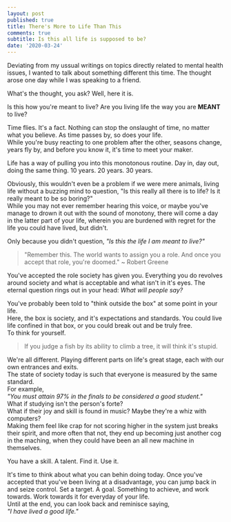 ```yaml
---
layout: post
published: true
title: There's More to Life Than This
comments: true
subtitle: Is this all life is supposed to be?
date: '2020-03-24'
---
```

Deviating from my ussual writings on topics directly related to mental health issues, I wanted to talk about something different this time. The thought arose one day while I was speaking to a friend.

What's the thought, you ask? Well, here it is.

Is this how you're meant to live?
Are you living life the way you are **MEANT** to live?

Time flies. It's a fact. Nothing can stop the onslaught of time, no matter what you believe. As time passes by, so does your life.  
While you're busy reacting to one problem after the other, seasons change, years fly by, and before you know it, it's time to meet your maker.

Life has a way of pulling you into this monotonous routine. Day in, day out, doing the same thing.
10 years. 20 years. 30 years.  

Obviously, this wouldn't even be a problem if we were mere animals, living life without a buzzing mind to question, "Is this really all there is to life? Is it really meant to be so boring?"  
While you may not ever remember hearing this voice, or maybe you've manage to drown it out with the sound of monotony, there will come a day in the latter part of your life, wherein you are burdened with regret for the life you could have lived, but didn't.  

Only because you didn't question, *"Is this the life I am meant to live?"*

> "Remember this. The world wants to assign you a role. And once you accept that role, you're doomed." ~ Robert Greene  

You've accepted the role society has given you. Everything you do revolves around society and what is acceptable and what isn't in it's eyes. 
The eternal question rings out in your head: *What will people say?*  

You've probably been told to "think outside the box" at some point in your life.  
Here, the box is society, and it's expectations and standards. You could live life confined in that box, or you could break out and be truly free.  
To think for yourself.

> If you judge a fish by its ability to climb a tree, it will think it's stupid.  

We're all different. Playing different parts on life's great stage, each with our own entrances and exits.  
The state of society today is such that everyone is measured by the same standard.  
For example,  
_"You must attain 97% in the finals to be considered a good student."_  
What if studying isn't the person's forte?  
What if their joy and skill is found in music? Maybe they're a whiz with computers?  
Making them feel like crap for not scoring higher in the system just breaks their spirit, and more often that not, they end up becoming just another cog in the maching, when they could have been an all new machine in themselves.  

You have a skill. A talent. Find it. Use it.  

It's time to think about what you can behin doing today. Once you've accepted that you've been living at a disadvantage, you can jump back in and seize control. Set a target. A goal. Something to achieve, and work towards. Work towards it for everyday of your life.  
Until at the end, you can look back and reminisce saying,  
*"I have lived a good life."*

